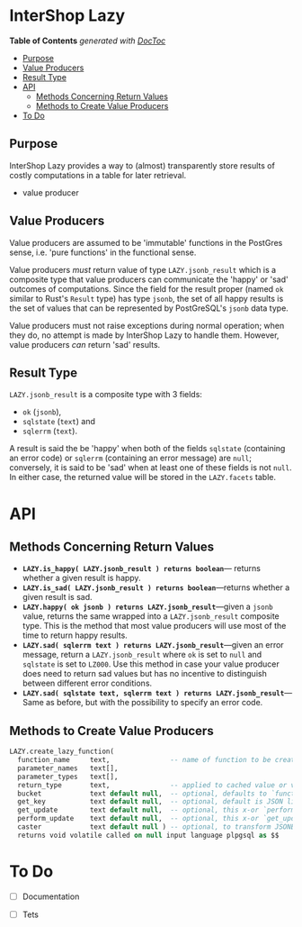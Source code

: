 # InterShop Lazy

<!-- START doctoc generated TOC please keep comment here to allow auto update -->
<!-- DON'T EDIT THIS SECTION, INSTEAD RE-RUN doctoc TO UPDATE -->
**Table of Contents**  *generated with [DocToc](https://github.com/thlorenz/doctoc)*

  - [Purpose](#purpose)
  - [Value Producers](#value-producers)
  - [Result Type](#result-type)
- [API](#api)
  - [Methods Concerning Return Values](#methods-concerning-return-values)
  - [Methods to Create Value Producers](#methods-to-create-value-producers)
- [To Do](#to-do)

<!-- END doctoc generated TOC please keep comment here to allow auto update -->


## Purpose

InterShop Lazy provides a way to (almost) transparently store results of costly computations in a table for
later retrieval.

* value producer



## Value Producers

Value producers are assumed to be 'immutable' functions in the PostGres sense, i.e. 'pure functions' in the
functional sense.

Value producers *must* return value of type `LAZY.jsonb_result` which is a composite type that value
producers can communicate the 'happy' or 'sad' outcomes of computations. Since the field for the result
proper (named `ok` similar to Rust's `Result` type) has type `jsonb`, the set of all happy results is the
set of values that can be represented by PostGreSQL's `jsonb` data type.

Value producers must not raise exceptions during normal operation; when they do, no attempt is made
by InterShop Lazy to handle them. However, value producers *can* return 'sad' results.

## Result Type

`LAZY.jsonb_result` is a composite type with 3 fields:

* `ok` (`jsonb`),
* `sqlstate` (`text`) and
* `sqlerrm` (`text`).

A result is said the be 'happy' when both of the fields `sqlstate` (containing an error code) or `sqlerrm`
(containing an error message) are `null`; conversely, it is said to be 'sad' when at least one of these
fields is not `null`. In either case, the returned value will be stored in the `LAZY.facets` table.


# API

## Methods Concerning Return Values

* **`LAZY.is_happy( LAZY.jsonb_result ) returns boolean`**— returns whether a given result is happy.
* **`LAZY.is_sad( LAZY.jsonb_result ) returns boolean`**—returns whether a given result is sad.
* **`LAZY.happy( ok jsonb ) returns LAZY.jsonb_result`**—given a `jsonb` value, returns the same wrapped
  into a `LAZY.jsonb_result` composite type. This is the method that most value producers will use most of
  the time to return happy results.
* **`LAZY.sad( sqlerrm text ) returns LAZY.jsonb_result`**—given an error message, return a
  `LAZY.jsonb_result` where `ok` is set to `null` and `sqlstate` is set to `LZ000`. Use this method in case
  your value producer does need to return sad values but has no incentive to distinguish between different
  error conditions.
* **`LAZY.sad( sqlstate text, sqlerrm text ) returns LAZY.jsonb_result`**—Same as before, but with the
  possibility to specify an error code.

## Methods to Create Value Producers

```sql
LAZY.create_lazy_function(
  function_name     text,               -- name of function to be created
  parameter_names   text[],
  parameter_types   text[],
  return_type       text,               -- applied to cached value or value returned by caster
  bucket            text default null,  -- optional, defaults to `function_name`
  get_key           text default null,  -- optional, default is JSON list / object of values
  get_update        text default null,  -- optional, this x-or `perform_update` must be given
  perform_update    text default null,  -- optional, this x-or `get_update` must be given
  caster            text default null ) -- optional, to transform JSONB value in to `return_type` (after `caster()` called where present)
  returns void volatile called on null input language plpgsql as $$
```


# To Do

* [ ] Documentation
* [ ] Tets


